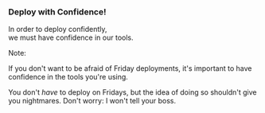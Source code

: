 ### Deploy with Confidence!

In order to deploy confidently,<br>we must have confidence in our tools.

Note:

If you don't want to be afraid of Friday deployments, it's important to have confidence in the tools you're using.

You don't *have* to deploy on Fridays, but the idea of doing so shouldn't give you nightmares. Don't worry: I won't tell your boss.
